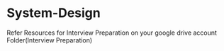 # System-Design
Refer Resources for Interview Preparation on your google drive account Folder(Interview Preparation)

